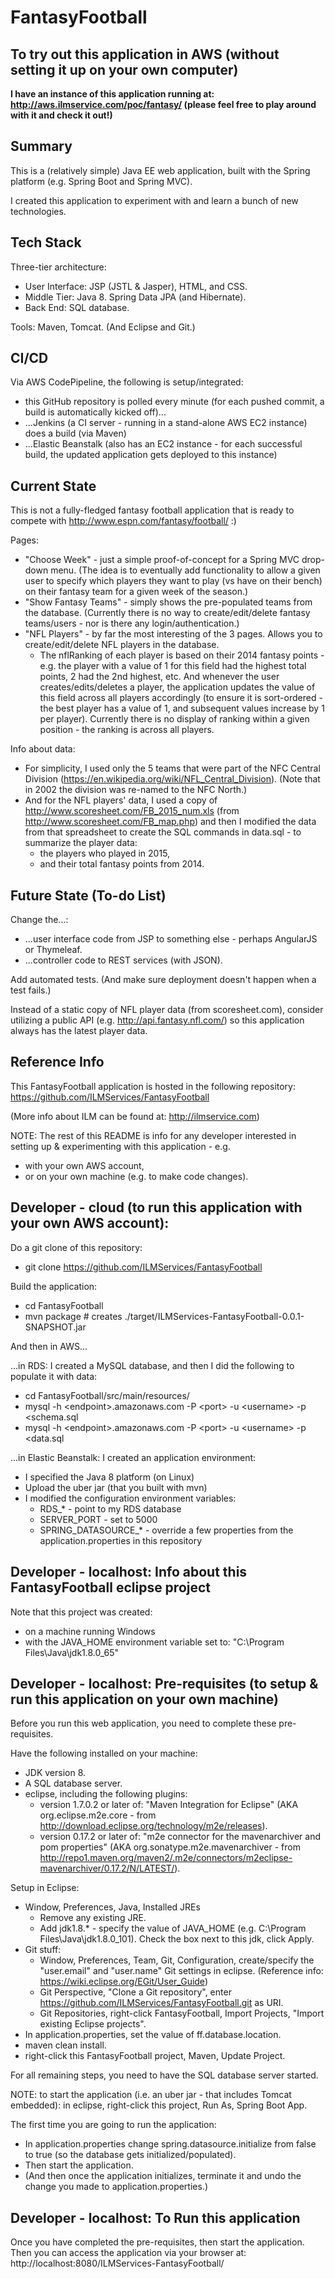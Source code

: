 # FantasyFootball

## To try out this application in AWS (without setting it up on your own computer)

**I have an instance of this application running at: http://aws.ilmservice.com/poc/fantasy/ (please feel free to play around with it and check it out!)**

## Summary

This is a (relatively simple) Java EE web application, built with the Spring platform (e.g. Spring Boot and Spring MVC). 

I created this application to experiment with and learn a bunch of new technologies.

## Tech Stack

Three-tier architecture:
 * User Interface: JSP (JSTL & Jasper), HTML, and CSS.
 * Middle Tier: Java 8. Spring Data JPA (and Hibernate).
 * Back End: SQL database.

Tools: Maven, Tomcat. (And Eclipse and Git.)

## CI/CD

Via AWS CodePipeline, the following is setup/integrated:
 * this GitHub repository is polled every minute (for each pushed commit, a build is automatically kicked off)...
 * ...Jenkins (a CI server - running in a stand-alone AWS EC2 instance) does a build (via Maven)
 * ...Elastic Beanstalk (also has an EC2 instance - for each successful build, the updated application gets deployed to this instance)

## Current State

This is not a fully-fledged fantasy football application that is ready to compete with http://www.espn.com/fantasy/football/ :)

Pages:
 * "Choose Week" - just a simple proof-of-concept for a Spring MVC drop-down menu. (The idea is to eventually add functionality to allow a given user to specify which players they want to play (vs have on their bench) on their fantasy team for a given week of the season.)
 * "Show Fantasy Teams" - simply shows the pre-populated teams from the database. (Currently there is no way to create/edit/delete fantasy teams/users - nor is there any login/authentication.)
 * "NFL Players" - by far the most interesting of the 3 pages. Allows you to create/edit/delete NFL players in the database.
    * The nflRanking of each player is based on their 2014 fantasy points - e.g. the player with a value of 1 for this field had the highest total points, 2 had the 2nd highest, etc. And whenever the user creates/edits/deletes a player, the application updates the value of this field across all players accordingly (to ensure it is sort-ordered - the best player has a value of 1, and subsequent values increase by 1 per player). Currently there is no display of ranking within a given position - the ranking is across all players.

Info about data:
* For simplicity, I used only the 5 teams that were part of the NFC Central Division (https://en.wikipedia.org/wiki/NFL_Central_Division). (Note that in 2002 the division was re-named to the NFC North.)
* And for the NFL players' data, I used a copy of http://www.scoresheet.com/FB_2015_num.xls (from http://www.scoresheet.com/FB_map.php) and then I modified the data from that spreadsheet to create the SQL commands in data.sql - to summarize the player data:
    * the players who played in 2015, 
    * and their total fantasy points from 2014.

## Future State (To-do List)

Change the...:
 * ...user interface code from JSP to something else - perhaps AngularJS or Thymeleaf.
 * ...controller code to REST services (with JSON).

Add automated tests. (And make sure deployment doesn't happen when a test fails.)

Instead of a static copy of NFL player data (from scoresheet.com), consider utilizing a public API (e.g. http://api.fantasy.nfl.com/) so this application always has the latest player data.

## Reference Info

This FantasyFootball application is hosted in the following repository: https://github.com/ILMServices/FantasyFootball

(More info about ILM can be found at: http://ilmservice.com)

NOTE: The rest of this README is info for any developer interested in setting up & experimenting with this application - e.g. 
* with your own AWS account, 
* or on your own machine (e.g. to make code changes).

## Developer - cloud (to run this application with your own AWS account): 

Do a git clone of this repository: 
* git clone https://github.com/ILMServices/FantasyFootball

Build the application:
* cd FantasyFootball
* mvn package # creates ./target/ILMServices-FantasyFootball-0.0.1-SNAPSHOT.jar

And then in AWS...

...in RDS: I created a MySQL database, and then I did the following to populate it with data:
* cd FantasyFootball/src/main/resources/
* mysql -h \<endpoint\>.amazonaws.com -P \<port\> -u \<username\> -p <schema.sql
* mysql -h \<endpoint\>.amazonaws.com -P \<port\> -u \<username\> -p <data.sql

...in Elastic Beanstalk: I created an application environment:
* I specified the Java 8 platform (on Linux)
* Upload the uber jar (that you built with mvn)
* I modified the configuration environment variables:
    * RDS\_* - point to my RDS database
    * SERVER\_PORT - set to 5000
    * SPRING\_DATASOURCE\_* - override a few properties from the application.properties in this repository

## Developer - localhost: Info about this FantasyFootball eclipse project

Note that this project was created:
 - on a machine running Windows
 - with the JAVA\_HOME environment variable set to: "C:\Program Files\Java\jdk1.8.0_65"

## Developer - localhost: Pre-requisites (to setup & run this application on your own machine)

Before you run this web application, you need to complete these pre-requisites.

Have the following installed on your machine: 
* JDK version 8.
* A SQL database server.
* eclipse, including the following plugins:
    * version 1.7.0.2 or later of: "Maven Integration for Eclipse" (AKA org.eclipse.m2e.core - from http://download.eclipse.org/technology/m2e/releases).
    * version 0.17.2 or later of: "m2e connector for the mavenarchiver and pom properties" (AKA org.sonatype.m2e.mavenarchiver - from http://repo1.maven.org/maven2/.m2e/connectors/m2eclipse-mavenarchiver/0.17.2/N/LATEST/).

Setup in Eclipse:
* Window, Preferences, Java, Installed JREs
    * Remove any existing JRE.
    * Add jdk1.8.* - specify the value of JAVA\_HOME (e.g. C:\Program Files\Java\jdk1.8.0_101). Check the box next to this jdk, click Apply. 
* Git stuff:
    * Window, Preferences, Team, Git, Configuration, create/specify the "user.email" and "user.name" Git settings in eclipse. (Reference info: https://wiki.eclipse.org/EGit/User_Guide)
    * Git Perspective, "Clone a Git repository", enter https://github.com/ILMServices/FantasyFootball.git as URI.
    * Git Repositories, right-click FantasyFootball, Import Projects, "Import existing Eclipse projects".
* In application.properties, set the value of ff.database.location.
* maven clean install. 
* right-click this FantasyFootball project, Maven, Update Project.

For all remaining steps, you need to have the SQL database server started.

NOTE: to start the application (i.e. an uber jar - that includes Tomcat embedded): in eclipse, right-click this project, Run As, Spring Boot App.

The first time you are going to run the application:
 * In application.properties change spring.datasource.initialize from false to true (so the database gets initialized/populated).
 * Then start the application.
 * (And then once the application initializes, terminate it and undo the change you made to application.properties.)

## Developer - localhost: To Run this application

Once you have completed the pre-requisites, then start the application.
Then you can access the application via your browser at: http://localhost:8080/ILMServices-FantasyFootball/
